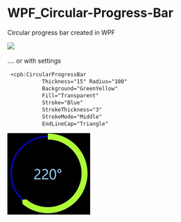 # WPF_Circular-Progress-Bar
Circular progress bar created in WPF

<img src="http://i.imgur.com/NzzMYdx.png"/>

.... or with settings
 
 ```
  <cpb:CircularProgressBar
            Thickness="15" Radius="100"
            Background="GreenYellow"
            Fill="Transparent"
            Stroke="Blue"
            StrokeThickness="3"
            StrokeMode="Middle"
            EndLineCap="Triangle"
 ```


![ThinProgressLine on black background](ScreenShots/ThinProgressLine_on_BlackBkg.JPG)
